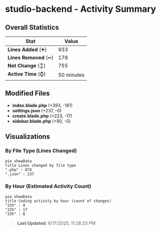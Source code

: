 # studio-backend - Activity Summary 

## Overall Statistics

| Stat                   | Value                                                             |
| ---------------------- | ----------------------------------------------------------------- |
| **Lines Added** (➕)   | 933                                          |
| **Lines Removed** (➖) | 178                                        |
| **Net Change** (↕)    | 755                |
| **Active Time** (⌚)   | 50 minutes |


## Modified Files
- **index.blade.php** (+393, -161)
- **settings.json** (+237, -0)
- **create.blade.php** (+223, -17)
- **sidebar.blade.php** (+80, -0)

## Visualizations

### By File Type (Lines Changed)

```mermaid
pie showData
title Lines changed by file type
".php" : 874
".json" : 237
```

### By Hour (Estimated Activity Count)

```mermaid
pie showData
title Coding activity by hour (count of changes)
"21h" : 4
"22h" : 17
"23h" : 8
```


> **Last Updated:** 6/17/2025, 11:28:33 PM